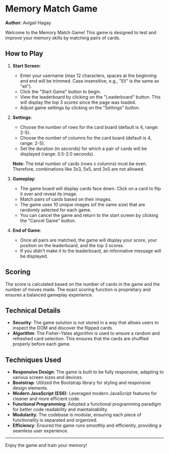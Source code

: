 # Memory Match Game

**Author:** Avigail Hagay

Welcome to the Memory Match Game! This game is designed to test and improve your memory skills by matching pairs of cards. 

## How to Play

1. **Start Screen**:
   - Enter your username (max 12 characters, spaces at the beginning and end will be trimmed. Case insensitive, e.g., "Eli" is the same as "eli").
   - Click the "Start Game" button to begin.
   - View the leaderboard by clicking on the "Leaderboard" button. This will display the top 3 scores since the page was loaded.
   - Adjust game settings by clicking on the "Settings" button.

2. **Settings**:
   - Choose the number of rows for the card board (default is 4, range: 2-5).
   - Choose the number of columns for the card board (default is 4, range: 2-5).
   - Set the duration (in seconds) for which a pair of cards will be displayed (range: 0.5-2.0 seconds).

   **Note**: The total number of cards (rows x columns) must be even. Therefore, combinations like 3x3, 5x5, and 3x5 are not allowed.

3. **Gameplay**:
   - The game board will display cards face down. Click on a card to flip it over and reveal its image.
   - Match pairs of cards based on their images.
   - The game uses 10 unique images (of the same size) that are randomly selected for each game.
   - You can cancel the game and return to the start screen by clicking the "Cancel Game" button.

4. **End of Game**:
   - Once all pairs are matched, the game will display your score, your position on the leaderboard, and the top 3 scores.
   - If you didn't make it to the leaderboard, an informative message will be displayed.

## Scoring

The score is calculated based on the number of cards in the game and the number of moves made. The exact scoring function is proprietary and ensures a balanced gameplay experience.

## Technical Details

- **Security**: The game solution is not stored in a way that allows users to inspect the DOM and discover the flipped cards.
- **Algorithm**: The Fisher–Yates algorithm is used to ensure a random and refreshed card selection. This ensures that the cards are shuffled properly before each game.

## Techniques Used

- **Responsive Design**: The game is built to be fully responsive, adapting to various screen sizes and devices.
- **Bootstrap**: Utilized the Bootstrap library for styling and responsive design elements.
- **Modern JavaScript (ES6)**: Leveraged modern JavaScript features for cleaner and more efficient code.
- **Functional Programming**: Adopted a functional programming paradigm for better code readability and maintainability.
- **Modularity**: The codebase is modular, ensuring each piece of functionality is separated and organized.
- **Efficiency**: Ensured the game runs smoothly and efficiently, providing a seamless user experience.

---

Enjoy the game and train your memory!
